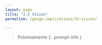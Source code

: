 ```yaml
---
layout: page
title: "2.5 Vision"
permalink: /gauge-implications/25-vision/

---
```

  
>Próximamente
{: .prompt-info }